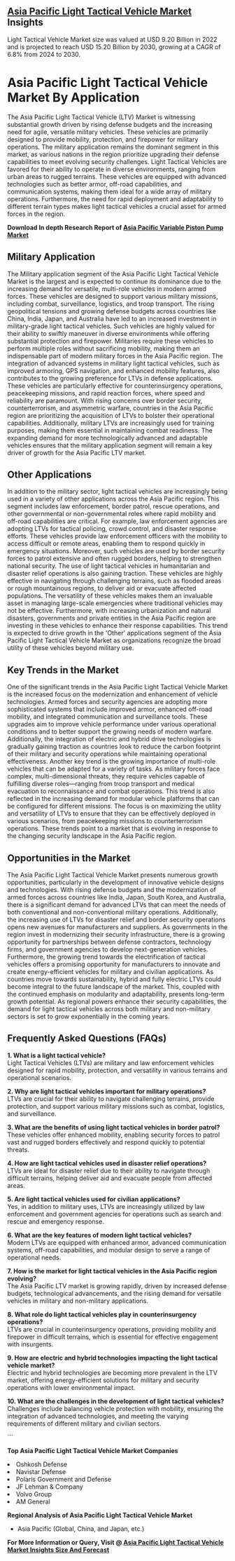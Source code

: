 <h2><a href="https://www.verifiedmarketreports.com/download-sample/?rid=453486&amp;utm_source=Github-Feb&amp;utm_medium=225" target="_blank">Asia Pacific Light Tactical Vehicle Market</a> Insights</h2><p>Light Tactical Vehicle Market size was valued at USD 9.20 Billion in 2022 and is projected to reach USD 15.20 Billion by 2030, growing at a CAGR of 6.8% from 2024 to 2030.</p><p><h1>Asia Pacific Light Tactical Vehicle Market By Application</h1> <p>The Asia Pacific Light Tactical Vehicle (LTV) Market is witnessing substantial growth driven by rising defense budgets and the increasing need for agile, versatile military vehicles. These vehicles are primarily designed to provide mobility, protection, and firepower for military operations. The military application remains the dominant segment in this market, as various nations in the region prioritize upgrading their defense capabilities to meet evolving security challenges. Light Tactical Vehicles are favored for their ability to operate in diverse environments, ranging from urban areas to rugged terrains. These vehicles are equipped with advanced technologies such as better armor, off-road capabilities, and communication systems, making them ideal for a wide array of military operations. Furthermore, the need for rapid deployment and adaptability to different terrain types makes light tactical vehicles a crucial asset for armed forces in the region. <p><strong>Download In depth Research Report of <a href="https://www.verifiedmarketreports.com/download-sample/?rid=236118&amp;utm_source=Pulse-Dec&amp;utm_medium=225" target="_blank">Asia Pacific Variable Piston Pump Market</a></strong></p></p> <h2>Military Application</h2> <p>The Military application segment of the Asia Pacific Light Tactical Vehicle Market is the largest and is expected to continue its dominance due to the increasing demand for versatile, multi-role vehicles in modern armed forces. These vehicles are designed to support various military missions, including combat, surveillance, logistics, and troop transport. The rising geopolitical tensions and growing defense budgets across countries like China, India, Japan, and Australia have led to an increased investment in military-grade light tactical vehicles. Such vehicles are highly valued for their ability to swiftly maneuver in diverse environments while offering substantial protection and firepower. Militaries require these vehicles to perform multiple roles without sacrificing mobility, making them an indispensable part of modern military forces in the Asia Pacific region. The integration of advanced systems in military light tactical vehicles, such as improved armoring, GPS navigation, and enhanced mobility features, also contributes to the growing preference for LTVs in defense applications. These vehicles are particularly effective for counterinsurgency operations, peacekeeping missions, and rapid reaction forces, where speed and reliability are paramount. With rising concerns over border security, counterterrorism, and asymmetric warfare, countries in the Asia Pacific region are prioritizing the acquisition of LTVs to bolster their operational capabilities. Additionally, military LTVs are increasingly used for training purposes, making them essential in maintaining combat readiness. The expanding demand for more technologically advanced and adaptable vehicles ensures that the military application segment will remain a key driver of growth for the Asia Pacific LTV market. <h2>Other Applications</h2> <p>In addition to the military sector, light tactical vehicles are increasingly being used in a variety of other applications across the Asia Pacific region. This segment includes law enforcement, border patrol, rescue operations, and other governmental or non-governmental roles where rapid mobility and off-road capabilities are critical. For example, law enforcement agencies are adopting LTVs for tactical policing, crowd control, and disaster response efforts. These vehicles provide law enforcement officers with the mobility to access difficult or remote areas, enabling them to respond quickly in emergency situations. Moreover, such vehicles are used by border security forces to patrol extensive and often rugged borders, helping to strengthen national security. The use of light tactical vehicles in humanitarian and disaster relief operations is also gaining traction. These vehicles are highly effective in navigating through challenging terrains, such as flooded areas or rough mountainous regions, to deliver aid or evacuate affected populations. The versatility of these vehicles makes them an invaluable asset in managing large-scale emergencies where traditional vehicles may not be effective. Furthermore, with increasing urbanization and natural disasters, governments and private entities in the Asia Pacific region are investing in these vehicles to enhance their response capabilities. This trend is expected to drive growth in the 'Other' applications segment of the Asia Pacific Light Tactical Vehicle Market as organizations recognize the broad utility of these vehicles beyond military use. <h2>Key Trends in the Market</h2> <p>One of the significant trends in the Asia Pacific Light Tactical Vehicle Market is the increased focus on the modernization and enhancement of vehicle technologies. Armed forces and security agencies are adopting more sophisticated systems that include improved armor, enhanced off-road mobility, and integrated communication and surveillance tools. These upgrades aim to improve vehicle performance under various operational conditions and to better support the growing needs of modern warfare. Additionally, the integration of electric and hybrid drive technologies is gradually gaining traction as countries look to reduce the carbon footprint of their military and security operations while maintaining operational effectiveness. Another key trend is the growing importance of multi-role vehicles that can be adapted for a variety of tasks. As military forces face complex, multi-dimensional threats, they require vehicles capable of fulfilling diverse roles—ranging from troop transport and medical evacuation to reconnaissance and combat operations. This trend is also reflected in the increasing demand for modular vehicle platforms that can be configured for different missions. The focus is on maximizing the utility and versatility of LTVs to ensure that they can be effectively deployed in various scenarios, from peacekeeping missions to counterterrorism operations. These trends point to a market that is evolving in response to the changing security landscape in the Asia Pacific region. <h2>Opportunities in the Market</h2> <p>The Asia Pacific Light Tactical Vehicle Market presents numerous growth opportunities, particularly in the development of innovative vehicle designs and technologies. With rising defense budgets and the modernization of armed forces across countries like India, Japan, South Korea, and Australia, there is a significant demand for advanced LTVs that can meet the needs of both conventional and non-conventional military operations. Additionally, the increasing use of LTVs for disaster relief and border security operations opens new avenues for manufacturers and suppliers. As governments in the region invest in modernizing their security infrastructure, there is a growing opportunity for partnerships between defense contractors, technology firms, and government agencies to develop next-generation vehicles. Furthermore, the growing trend towards the electrification of tactical vehicles offers a promising opportunity for manufacturers to innovate and create energy-efficient vehicles for military and civilian applications. As countries move towards sustainability, hybrid and fully electric LTVs could become integral to the future landscape of the market. This, coupled with the continued emphasis on modularity and adaptability, presents long-term growth potential. As regional powers enhance their security capabilities, the demand for light tactical vehicles across both military and non-military sectors is set to grow exponentially in the coming years. <h2>Frequently Asked Questions (FAQs)</h2> <p><strong>1. What is a light tactical vehicle?</strong><br>Light Tactical Vehicles (LTVs) are military and law enforcement vehicles designed for rapid mobility, protection, and versatility in various terrains and operational scenarios.</p> <p><strong>2. Why are light tactical vehicles important for military operations?</strong><br>LTVs are crucial for their ability to navigate challenging terrains, provide protection, and support various military missions such as combat, logistics, and surveillance.</p> <p><strong>3. What are the benefits of using light tactical vehicles in border patrol?</strong><br>These vehicles offer enhanced mobility, enabling security forces to patrol vast and rugged borders effectively and respond quickly to potential threats.</p> <p><strong>4. How are light tactical vehicles used in disaster relief operations?</strong><br>LTVs are ideal for disaster relief due to their ability to navigate through difficult terrains, helping deliver aid and evacuate people from affected areas.</p> <p><strong>5. Are light tactical vehicles used for civilian applications?</strong><br>Yes, in addition to military uses, LTVs are increasingly utilized by law enforcement and government agencies for operations such as search and rescue and emergency response.</p> <p><strong>6. What are the key features of modern light tactical vehicles?</strong><br>Modern LTVs are equipped with enhanced armor, advanced communication systems, off-road capabilities, and modular design to serve a range of operational needs.</p> <p><strong>7. How is the market for light tactical vehicles in the Asia Pacific region evolving?</strong><br>The Asia Pacific LTV market is growing rapidly, driven by increased defense budgets, technological advancements, and the rising demand for versatile vehicles in military and non-military applications.</p> <p><strong>8. What role do light tactical vehicles play in counterinsurgency operations?</strong><br>LTVs are crucial in counterinsurgency operations, providing mobility and firepower in difficult terrains, which is essential for effective engagement with insurgents.</p> <p><strong>9. How are electric and hybrid technologies impacting the light tactical vehicle market?</strong><br>Electric and hybrid technologies are becoming more prevalent in the LTV market, offering energy-efficient solutions for military and security operations with lower environmental impact.</p> <p><strong>10. What are the challenges in the development of light tactical vehicles?</strong><br>Challenges include balancing vehicle protection with mobility, ensuring the integration of advanced technologies, and meeting the varying requirements of different military and civilian sectors.</p> ```</p><p><strong>Top Asia Pacific Light Tactical Vehicle Market Companies</strong></p><div data-test-id=""><p><li>Oshkosh Defense</li><li> Navistar Defense</li><li> Polaris Government and Defense</li><li> JF Lehman & Company</li><li> Volvo Group</li><li> AM General</li></p><div><strong>Regional Analysis of&nbsp;Asia Pacific Light Tactical Vehicle Market</strong></div><ul><li dir="ltr"><p dir="ltr">Asia Pacific (Global, China, and Japan, etc.)</p></li></ul><p><strong>For More Information or Query, Visit @&nbsp;</strong><strong><a href="https://www.verifiedmarketreports.com/product/light-tactical-vehicle-market/?utm_source=Github-Feb&amp;utm_medium=225" target="_blank">Asia Pacific Light Tactical Vehicle Market Insights Size And Forecast</a></strong></p></div><h2>&nbsp;</h2><div data-test-id="">&nbsp;</div>
